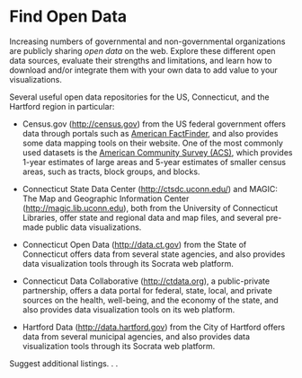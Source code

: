 # Find Open Data

Increasing numbers of governmental and non-governmental organizations are publicly sharing *open data* on the web. Explore these different open data sources, evaluate their strengths and limitations, and learn how to download and/or integrate them with your own data to add value to your visualizations.

Several useful open data repositories for the US, Connecticut, and the Hartford region in particular:

- Census.gov (http://census.gov) from the US federal government offers data through portals such as [American FactFinder](http://factfinder.census.gov/faces/nav/jsf/pages/index.xhtml), and also provides some data mapping tools on their website. One of the most commonly used datasets is the [American Community Survey (ACS)](http://factfinder.census.gov/faces/nav/jsf/pages/programs.xhtml?program=acs), which provides 1-year estimates of large areas and 5-year estimates of smaller census areas, such as tracts, block groups, and blocks. 

- Connecticut State Data Center (http://ctsdc.uconn.edu/) and MAGIC: The Map and Geographic Information Center (http://magic.lib.uconn.edu), both from the University of Connecticut Libraries, offer state and regional data and map files, and several pre-made public data visualizations.

- Connecticut Open Data (http://data.ct.gov) from the State of Connecticut offers data from several state agencies, and also provides data visualization tools through its Socrata web platform. 

- Connecticut Data Collaborative (http://ctdata.org), a public-private partnership, offers a data portal for federal, state, local, and private sources on the health, well-being, and the economy of the state, and also provides data visualization tools on its web platform. 

- Hartford Data (http://data.hartford.gov) from the City of Hartford offers data from several municipal agencies, and also provides data visualization tools through its Socrata web platform.

Suggest additional listings. .  .

